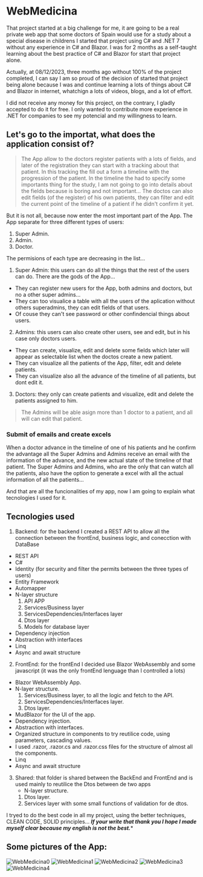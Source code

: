 # WebMedicina

That project started at a big challenge for me, it are going to be a real private web app that some doctors of Spain would use for a study about a special disease in childrens
I started that project using C# and .NET 7 without any experience in C# and Blazor. I was for 2 months as a self-taught learning about the best practice of C# and Blazor for start that project alone.

Actually, at 08/12/2023, three months ago without 100% of the project completed, I can say I am so proud of the decision of started that project being alone because I was and continue learning a lots of things about C# and Blazor in internet, whatchign a lots of videos, blogs, and a lot of effort.

I did not receive any money for this project, on the contrary, I gladly accepted to do it for free. I only wanted to contribute more experience in .NET for companies to see my potencial and my willingness to learn.

## Let's go to the importat, what does the application consist of?
  > The App allow to the doctors register patients with a lots of fields, and later of the registration they can start with a tracking about that patient. In this tracking the fill out a form a timeline
  > with the progression of the patient. In the timeline the had to specify some importants thing for the study, I am not going to go into details about the fields because is boring and not important...
  > The doctos can also edit fields (of the register) of his own patients, they can filter and edit the current point of the timeline of a patient if he didn't confirm it yet.

But it is not all, because now enter the most important part of the App. The App separate for three different types of users:
1. Super Admin.
2. Admin.
3. Doctor.

The permisions of each type are decreasing in the list... 
1. Super Admin: this users can do all the things that the rest of the users can do. There are the gods of the App...
  - They can register new users for the App, both admins and doctors, but no a other super admins...
  - They can too visualice a table with all the users of the aplication without others superadmins, they can edit fields of that users.
  - Of couse they can't see password or other confindencial things about users.
2. Admins: this users can also create other users, see and edit, but in his case only doctors users.
  - They can create, visualize, edit and delete some fields which later will appear as selectable list when the doctos create a new patient.
  - They can visualize all the patients of the App, filter, edit and delete patients.
  - They can visualize also all the advance of the timeline of all patients, but dont edit it.
3. Doctors: they only can create patients and visualize, edit and delete the patients assigned to him.

  > The Admins will be able asign more than 1 doctor to a patient, and all will can edit that patient.

### Submit of emails and create excels
When a doctor advance in the timeline of one of his patients and he confirm the advantage all the Super Admins and Admins receive an email with the information of the advance, and the new actual state of the timeline of that patient.
The Super Admins and Admins, who are the only that can watch all the patients, also have the option to generate a excel with all the actual information of all the patients...

And that are all the funcionalities of my app, now I am going to explain what tecnologies I used for it.

## Tecnologies used
1. Backend: for the backend I created a REST API to allow all the connection between the frontEnd, business logic, and conecction with DataBase
  - REST API
  - C#
  - Identity (for security and filter the permits between the three types of users)
  - Entity Framework
  - Automapper
  - N-layer structure
    1. API APP
    2. Services/Business layer
    3. ServicesDependencies/Interfaces layer
    4. Dtos layer
    5. Models for database layer
  - Dependency injection
  - Abstraction with interfaces
  - Linq
  - Async and await structure

2. FrontEnd: for the frontEnd I decided use Blazor WebAssembly and some javascript (it was the only frontEnd lenguage than I controlled a lots)
  - Blazor WebAssembly App.
  - N-layer structure.
    1. Services/Business layer, to all the logic and fetch to the API.
    2. ServicesDependencies/Interfaces layer.
    3. Dtos layer.
  - MudBlazor for the UI of the app.
  - Dependency injection.
  - Abstraction with interfaces.
  - Organized structure in components to try reutilice code, using parameters, cascading values.
  - I used .razor, .razor.cs and .razor.css files for the structure of almost all the components.
  - Linq
  - Async and await structure

3. Shared: that folder is shared between the BackEnd and FrontEnd and is used mainly to reutilice the Dtos between de two apps
   - N-layer structure.
    1. Dtos layer.
    2. Services layer with some small functions of validation for de dtos.
  
I tryed to do the best code in all my project, using the better techniques, CLEAN CODE, SOLID principles...
***If your write that thank you I hope I made myself clear because my english is not the best.****

## Some pictures of the App: 
![WebMedicina0](https://github.com/Amimbrer/WebMedicina/assets/136268910/b5553272-74a2-47ba-b2b3-9e0df8b02d2c)
![WebMedicina1](https://github.com/Amimbrer/WebMedicina/assets/136268910/28665e8f-a320-4c12-9cb3-748bbb613469)
![WebMedicina2](https://github.com/Amimbrer/WebMedicina/assets/136268910/e9ea9c2d-be80-4ca6-a7a3-c5c2d8a932b9)
![WebMedicina3](https://github.com/Amimbrer/WebMedicina/assets/136268910/ef966251-80a0-4630-9d01-ee9da68d407d)
![WebMedicina4](https://github.com/Amimbrer/WebMedicina/assets/136268910/5d74dab7-5460-44cd-989e-6cdfd0e9cdf3)
